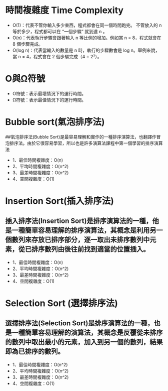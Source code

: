 # 時間複雜度 Time Complexity
- O(1)：代表不管你輸入多少東西，程式都會在同一個時間跑完。 不管放入的 n 等於多少，程式都可以在 “一個步驟” 就到達 n 。
- O(n)：代表執行步驟會跟著輸入 n 等比例的增加。例如當 n = 8，程式就會在 8 個步驟完成。
- O(log n)：代表當輸入的數量是 n 時，執行的步驟數會是 log n。舉例來說，當 n = 4，程式會在 2 個步驟完成（4 = 2²）。
# O與Ω符號
- O符號：表示最壞情況下的運行時間。
- Ω符號：表示最佳情況下的運行時間。
# Bubble sort(氣泡排序法)
##氣泡排序法(Bubble Sort)是最容易理解和實作的一種排序演算法，也翻譯作冒泡排序法。由於它很容易學習，所以也是許多演算法課程中第一個學習的排序演算法
- 1、最佳時間複雜度：O(n)
- 2、平均時間複雜度：O(n^2)
- 3、最差時間複雜度：O(n^2)
- 4、空間複雜度：O(1)
# Insertion Sort(插入排序法)
## 插入排序法(Insertion Sort)是排序演算法的一種，他是一種簡單容易理解的排序演算法，其概念是利用另一個數列來存放已排序部分，逐一取出未排序數列中元素，從已排序數列由後往前找到適當的位置插入。
- 1、最佳時間複雜度：O(n)
- 2、平均時間複雜度：O(n^2)
- 3、最差時間複雜度：O(n^2)
- 4、空間複雜度：O(1)
# Selection Sort (選擇排序法)
## 選擇排序法(Selection Sort)是排序演算法的一種，也是一種簡單容易理解的演算法，其概念是反覆從未排序的數列中取出最小的元素，加入到另一個的數列，結果即為已排序的數列。
- 1、最佳時間複雜度：O(n^2)
- 2、平均時間複雜度：O(n^2)
- 3、最差時間複雜度：O(n^2)
- 4、空間複雜度：O(1）

